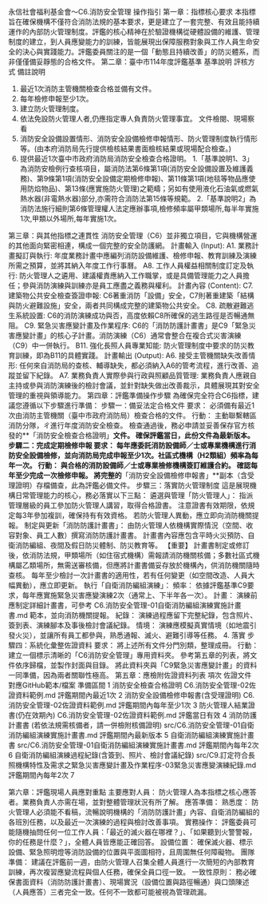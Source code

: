 永信社會福利基金會～C6.消防安全管理 操作指引
第一章：指標核心要求
本指標旨在確保機構不僅符合消防法規的基本要求，更是建立了一套完整、有效且能持續運作的內部防火管理制度。評鑑的核心精神在於驗證機構從硬體設備的維護、管理制度的建立，到人員應變能力的訓練，皆能展現出保障服務對象與工作人員生命安全的決心與實踐能力。評鑑委員關注的是一個「動態且持續改善」的防災體系，而非僅僅備妥靜態的合格文件。
第二章：臺中市114年度評鑑基準
基準說明
評核方式
備註說明
1. 最近1次消防主管機關檢查合格並備有文件。
2. 每年檢修申報至少1次。
3. 建立防火管理制度。
4. 依法免設防火管理人者,仍應指定專人負責防火管理事宜。
文件檢閱、現場察看
1. 消防安全設備設置情形、消防安全設備檢修申報情形、防火管理制度執行情形等。(由本府消防局先行提供檢核結果書面檢核結果或現場配合檢查。)
2. 提供最近1次臺中市政府消防局消防安全檢查合格證明。
1.「基準說明1、3」為消防安檢例行查核項目，屬消防法第6條第1項(消防安全設備設置及維護義務)、第9條第1項(消防安全設備定期檢修申報)、第11條第1項(地毯等物品應使用防焰物品)、第13條(應實施防火管理)之範疇；另如有使用液化石油氣或燃氣熱水器(非電熱水器)部分,亦需符合消防法第15條等規範。
2.「基準說明2」為消防法施行細則第6條管理權人法定應辦事項,檢修頻率屬甲類場所,每半年實施1次,甲類以外場所,每年實施1次。









第三章：與其他指標之連貫性
消防安全管理（C6）並非獨立項目，它與機構營運的其他面向緊密相連，構成一個完整的安全防護網。
計畫輸入 (Input):
A1. 業務計畫擬訂與執行: 年度業務計畫中應編列消防設備維護、檢修申報、教育訓練及演練所需之預算，並將其納入年度工作行事曆。
A8. 工作人員權益相關制度訂定及執行: 防火管理人之遴用、建議權責應納入工作職掌，或是具備管理能力之人員擔任；參與消防演練與訓練亦是員工應盡之義務與權利。
計畫內容 (Content):
C7. 建築物公共安全檢查簽證申報: C6著重消防「設備」安全，C7則著重建築「結構與防火避難設施」安全，兩者共同構成完整的建築物公共安全。
C8. 疏散避難逃生系統設置: C6的消防演練成功與否，高度依賴C8所確保的逃生路徑是否暢通無阻。
C9. 緊急災害應變計畫及作業程序: C6的「消防防護計畫書」是C9「緊急災害應變計畫」的核心子計畫。消防演練（C6）通常會整合在複合式災害演練（C9）中一併執行。
B11. 強化長照人員專業知能: 防火管理制度中要求的防災教育訓練，即為B11的具體實踐。
計畫輸出 (Output):
A6. 接受主管機關缺失改善情形: 任何來自消防局的查核、輔導缺失，都必須納入A6的管考流程，進行改善、追蹤並留下紀錄。
A7. 業務負責人實際參與行政與照顧品質管理: 業務負責人應親自主持或參與消防演練後的檢討會議，並針對缺失做出改善裁示，具體展現其對安全管理的重視與領導能力。
第四章：評鑑準備操作步驟
為確保完全符合C6指標，建議您遵循以下步驟進行準備：
步驟一：備妥法定合格文件
要求： 必須備有最近1次由消防主管機關（臺中市政府消防局）檢查合格的文件。
行動：
主動聯繫轄區消防分隊，ㄔ進行年度消防安全檢查。
檢查通過後，務必申請並妥善保存官方核發的**「消防安全檢查合格證明」**文件。
確保評鑑當日，此份文件為最新版本。
步驟二：完成定期檢修申報
要求： 每年應委託消防設備師／士或專業機構進行消防安全設備檢修，並向消防局完成申報至少1次。社區式機構（H2類組）頻率為每年一次。
行動：
與合格的消防設備師／士或專業檢修機構簽訂維護合約。
確認每年至少完成一次檢修申報。
將完整的**「消防安全設備檢修申報書」**副本（含受理證明）存檔備查，此為評鑑必備文件。
步驟三：落實防火管理制度
這是展現機構日常管理能力的核心，務必落實以下三點：
遴選與管理「防火管理人」：
指派管理層級的員工參加防火管理人講習，取得合格證書。
注意證書有效期限，依規定每3年參加複訓，確保持有有效資格。
若防火管理人異動，應立即向消防機關提報。
制定與更新「消防防護計畫書」：
由防火管理人依機構實際情況（空間、收容對象、員工人數）撰寫消防防護計畫書。
計畫書內容應包含平時火災預防、自衛消防編組、夜間及假日防災體制、防災教育等。
【重要】 計畫書制定或修訂後，依消防法規，甲類場所（如住宿式機構）需報請消防機關核備；多數社區式機構屬乙類場所，無需送審核備，但應將計畫書備妥存放於機構內，供消防機關隨時查核。
每年至少檢討一次計畫書的適用性，若有任何變更（如空間改造、人員大幅異動），應立即更新。
執行「自衛消防編組演練」：
頻率： 依據評鑑基準C9要求，每年應實施緊急災害應變演練2次（通常上、下半年各一次）。
計畫： 演練前應制定詳細計畫書，可參考 C6.消防安全管理-01自衛消防編組演練實施計畫書.md 範本，並向消防機關提報。
紀錄： 演練過程應留下完整紀錄，包含照片、簽到表、演練腳本及事後檢討會議紀錄。
情境： 演練應模擬真實情境（如地震引發火災），並讓所有員工都參與，熟悉通報、滅火、避難引導等任務。
  4.  落實
步驟四：系統化彙整佐證資料
要求： 將上述所有文件分門別類，整理成冊。
行動：
建立一個標示清晰的「C6消防安全管理」專用資料夾。
參考第五章的列表，將文件依序歸檔，並製作封面與目錄。
將此資料夾與「C9緊急災害應變計畫」的資料一同準備，因為兩者關聯性極高。
第五章：應檢附佐證資料列表
項次
佐證文件
對應GitHub範本/檔案
準備區間
1
消防安全檢查合格證明
C6.消防安全管理-02佐證資料範例.md
評鑑期間內最近1次
2
消防安全設備檢修申報書(含受理證明)
C6.消防安全管理-02佐證資料範例.md
評鑑期間內每年至少1次
3
防火管理人結業證書(仍在效期內)
C6.消防安全管理-02佐證資料範例.md
評鑑當日有效
4
消防防護計畫書 (若依法規需核備者，請一併檢附核備證明)
src/C6.消防安全管理-01自衛消防編組演練實施計畫書.md
評鑑期間內最新版本
5
自衛消防編組演練實施計畫書
src/C6.消防安全管理-01自衛消防編組演練實施計畫書.md
評鑑期間內每年2次
6
自衛消防編組演練過程紀錄(含簽到、照片、檢討會議紀錄)
src/C9.訂定符合長照機構特性及需求之緊急災害應變計畫及作業程序-03緊急災害應變演練紀錄.md
評鑑期間內每年2次
7



第六章：評鑑現場人員應對重點
主要應對人員：
防火管理人為本指標之核心應答者。業務負責人亦需在場，並對整體管理狀況有所了解。
應答準備：
熟悉度： 防火管理人必須能不看稿，流暢說明機構的「消防防護計畫」內容、自衛消防編組的各班別任務，以及最近一次演練的過程與檢討改善事項。
實務操作： 評鑑委員可能隨機抽問任何一位工作人員：「最近的滅火器在哪裡？」、「如果聽到火警警報，你的任務是什麼？」，全體人員皆應能正確回答。
設備位置： 確保滅火器、標示設備、緊急照明燈等消防設備的位置與平面圖相符，且周圍無任何障礙物。
團隊準備：
建議在評鑑前一週，由防火管理人召集全體人員進行一次簡短的內部教育訓練，再次複習應變流程與個人任務，確保全員口徑一致。
一致性原則：
務必確保書面資料（消防防護計畫書）、現場實況（設備位置與路徑暢通）與口頭陳述（人員應答）三者完全一致。任何不一致都可能被視為管理疏漏。
